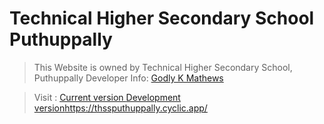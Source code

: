 # Technical Higher Secondary School Puthuppally

>This Website is owned by Technical Higher Secondary School, Puthuppally 
Developer Info: [Godly K Mathews](godlykmathews.github.io)

>Visit :
>[Current version ](http://thssputhuppally.ihrd.ac.in/)
 [Development version](https://thssputhuppally.cyclic.app/)https://thssputhuppally.cyclic.app/
